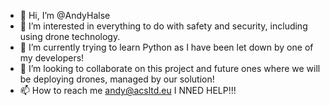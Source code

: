 - 👋 Hi, I’m @AndyHalse
- 👀 I’m interested in everything to do with safety and security, including using drone technology.
- 🌱 I’m currently trying to learn Python as I have been let down by one of my developers!
- 💞️ I’m looking to collaborate on this project and future ones where we will be deploying drones, managed by our solution!
- 📫 How to reach me andy@acsltd.eu
I NNED HELP!!!
<!---
AndyHalse/AndyHalse is a ✨ special ✨ repository because its `README.md` (this file) appears on your GitHub profile.
You can click the Preview link to take a look at your changes.
--->
